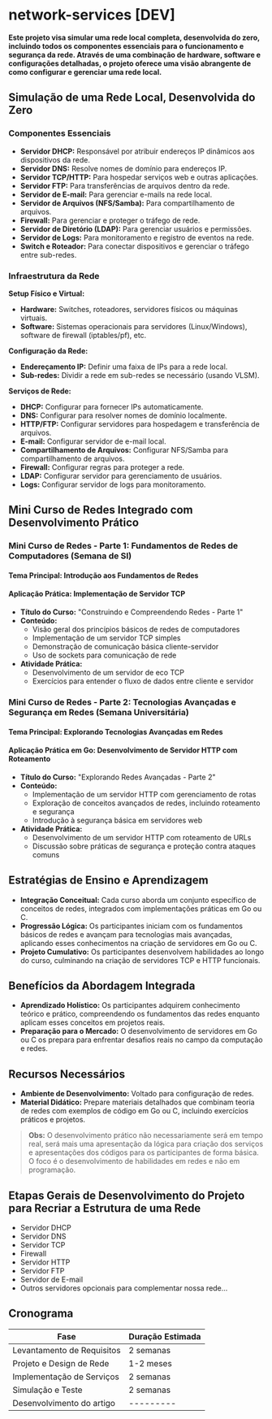 # network-services [DEV]

**Este projeto visa simular uma rede local completa, desenvolvida do zero, incluindo todos os componentes essenciais para o funcionamento e segurança da rede. Através de uma combinação de hardware, software e configurações detalhadas, o projeto oferece uma visão abrangente de como configurar e gerenciar uma rede local.**

## Simulação de uma Rede Local, Desenvolvida do Zero

### Componentes Essenciais
- **Servidor DHCP:** Responsável por atribuir endereços IP dinâmicos aos dispositivos da rede.
- **Servidor DNS:** Resolve nomes de domínio para endereços IP.
- **Servidor TCP/HTTP:** Para hospedar serviços web e outras aplicações.
- **Servidor FTP:** Para transferências de arquivos dentro da rede.
- **Servidor de E-mail:** Para gerenciar e-mails na rede local.
- **Servidor de Arquivos (NFS/Samba):** Para compartilhamento de arquivos.
- **Firewall:** Para gerenciar e proteger o tráfego de rede.
- **Servidor de Diretório (LDAP):** Para gerenciar usuários e permissões.
- **Servidor de Logs:** Para monitoramento e registro de eventos na rede.
- **Switch e Roteador:** Para conectar dispositivos e gerenciar o tráfego entre sub-redes.

### Infraestrutura da Rede

**Setup Físico e Virtual:**
- **Hardware:** Switches, roteadores, servidores físicos ou máquinas virtuais.
- **Software:** Sistemas operacionais para servidores (Linux/Windows), software de firewall (iptables/pf), etc.

**Configuração da Rede:**
- **Endereçamento IP:** Definir uma faixa de IPs para a rede local.
- **Sub-redes:** Dividir a rede em sub-redes se necessário (usando VLSM).

**Serviços de Rede:**
- **DHCP:** Configurar para fornecer IPs automaticamente.
- **DNS:** Configurar para resolver nomes de domínio localmente.
- **HTTP/FTP:** Configurar servidores para hospedagem e transferência de arquivos.
- **E-mail:** Configurar servidor de e-mail local.
- **Compartilhamento de Arquivos:** Configurar NFS/Samba para compartilhamento de arquivos.
- **Firewall:** Configurar regras para proteger a rede.
- **LDAP:** Configurar servidor para gerenciamento de usuários.
- **Logs:** Configurar servidor de logs para monitoramento.

## Mini Curso de Redes Integrado com Desenvolvimento Prático

### Mini Curso de Redes - Parte 1: Fundamentos de Redes de Computadores (Semana de SI)
#### Tema Principal: Introdução aos Fundamentos de Redes
#### Aplicação Prática: Implementação de Servidor TCP
- **Título do Curso:** "Construindo e Compreendendo Redes - Parte 1"
- **Conteúdo:**
  - Visão geral dos princípios básicos de redes de computadores
  - Implementação de um servidor TCP simples
  - Demonstração de comunicação básica cliente-servidor
  - Uso de sockets para comunicação de rede
- **Atividade Prática:**
  - Desenvolvimento de um servidor de eco TCP
  - Exercícios para entender o fluxo de dados entre cliente e servidor

### Mini Curso de Redes - Parte 2: Tecnologias Avançadas e Segurança em Redes (Semana Universitária)
#### Tema Principal: Explorando Tecnologias Avançadas em Redes
#### Aplicação Prática em Go: Desenvolvimento de Servidor HTTP com Roteamento
- **Título do Curso:** "Explorando Redes Avançadas - Parte 2"
- **Conteúdo:**
  - Implementação de um servidor HTTP com gerenciamento de rotas
  - Exploração de conceitos avançados de redes, incluindo roteamento e segurança
  - Introdução à segurança básica em servidores web
- **Atividade Prática:**
  - Desenvolvimento de um servidor HTTP com roteamento de URLs
  - Discussão sobre práticas de segurança e proteção contra ataques comuns

## Estratégias de Ensino e Aprendizagem
- **Integração Conceitual:** Cada curso aborda um conjunto específico de conceitos de redes, integrados com implementações práticas em Go ou C.
- **Progressão Lógica:** Os participantes iniciam com os fundamentos básicos de redes e avançam para tecnologias mais avançadas, aplicando esses conhecimentos na criação de servidores em Go ou C.
- **Projeto Cumulativo:** Os participantes desenvolvem habilidades ao longo do curso, culminando na criação de servidores TCP e HTTP funcionais.

## Benefícios da Abordagem Integrada
- **Aprendizado Holístico:** Os participantes adquirem conhecimento teórico e prático, compreendendo os fundamentos das redes enquanto aplicam esses conceitos em projetos reais.
- **Preparação para o Mercado:** O desenvolvimento de servidores em Go ou C os prepara para enfrentar desafios reais no campo da computação e redes.

## Recursos Necessários
- **Ambiente de Desenvolvimento:** Voltado para configuração de redes.
- **Material Didático:** Prepare materiais detalhados que combinam teoria de redes com exemplos de código em Go ou C, incluindo exercícios práticos e projetos.

> **Obs:** O desenvolvimento prático não necessariamente será em tempo real, será mais uma apresentação da lógica para criação dos serviços e apresentações dos códigos para os participantes de forma básica. O foco é o desenvolvimento de habilidades em redes e não em programação.

## Etapas Gerais de Desenvolvimento do Projeto para Recriar a Estrutura de uma Rede
- Servidor DHCP
- Servidor DNS
- Servidor TCP
- Firewall
- Servidor HTTP
- Servidor FTP
- Servidor de E-mail
- Outros servidores opcionais para complementar nossa rede...

## Cronograma

| Fase                        | Duração Estimada |
|-----------------------------|------------------|
| Levantamento de Requisitos  | 2 semanas        |
| Projeto e Design de Rede    | 1-2 meses        |
| Implementação de Serviços   | 2 semanas        |
| Simulação e Teste           | 2 semanas        |
| Desenvolvimento do artigo   | ---------        |
